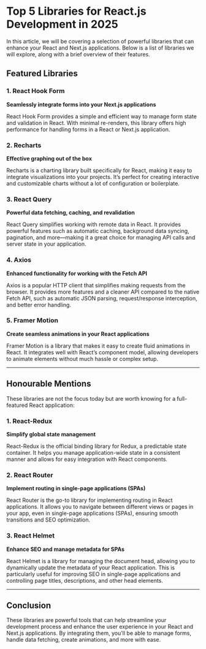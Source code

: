 # Top 5 Libraries for React.js Development in 2025

In this article, we will be covering a selection of powerful libraries that can enhance your React and Next.js applications. Below is a list of libraries we will explore, along with a brief overview of their features.

## Featured Libraries

### 1. **React Hook Form**
   **Seamlessly integrate forms into your Next.js applications**

   React Hook Form provides a simple and efficient way to manage form state and validation in React. With minimal re-renders, this library offers high performance for handling forms in a React or Next.js application.

### 2. **Recharts**
   **Effective graphing out of the box**

   Recharts is a charting library built specifically for React, making it easy to integrate visualizations into your projects. It’s perfect for creating interactive and customizable charts without a lot of configuration or boilerplate.

### 3. **React Query**
   **Powerful data fetching, caching, and revalidation**

   React Query simplifies working with remote data in React. It provides powerful features such as automatic caching, background data syncing, pagination, and more—making it a great choice for managing API calls and server state in your application.

### 4. **Axios**
   **Enhanced functionality for working with the Fetch API**

   Axios is a popular HTTP client that simplifies making requests from the browser. It provides more features and a cleaner API compared to the native Fetch API, such as automatic JSON parsing, request/response interception, and better error handling.

### 5. **Framer Motion**
   **Create seamless animations in your React applications**

   Framer Motion is a library that makes it easy to create fluid animations in React. It integrates well with React’s component model, allowing developers to animate elements without much hassle or complex setup.

---

## Honourable Mentions

These libraries are not the focus today but are worth knowing for a full-featured React application:

### 1. **React-Redux**
   **Simplify global state management**

   React-Redux is the official binding library for Redux, a predictable state container. It helps you manage application-wide state in a consistent manner and allows for easy integration with React components.

### 2. **React Router**
   **Implement routing in single-page applications (SPAs)**

   React Router is the go-to library for implementing routing in React applications. It allows you to navigate between different views or pages in your app, even in single-page applications (SPAs), ensuring smooth transitions and SEO optimization.

### 3. **React Helmet**
   **Enhance SEO and manage metadata for SPAs**

   React Helmet is a library for managing the document head, allowing you to dynamically update the metadata of your React application. This is particularly useful for improving SEO in single-page applications and controlling page titles, descriptions, and other head elements.

---

## Conclusion

These libraries are powerful tools that can help streamline your development process and enhance the user experience in your React and Next.js applications. By integrating them, you'll be able to manage forms, handle data fetching, create animations, and more with ease.